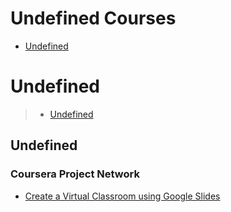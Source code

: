 # Undefined Courses
 - [Undefined](#undefined)
# Undefined
> - [Undefined](#undefined)
## Undefined
### Coursera Project Network
 - [Create a Virtual Classroom using Google Slides](https://www.coursera.org/learn/virtual-classroom-google-slides)
